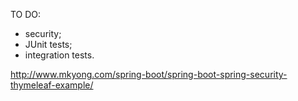 TO DO:
- security;
- JUnit tests;
- integration tests.

http://www.mkyong.com/spring-boot/spring-boot-spring-security-thymeleaf-example/